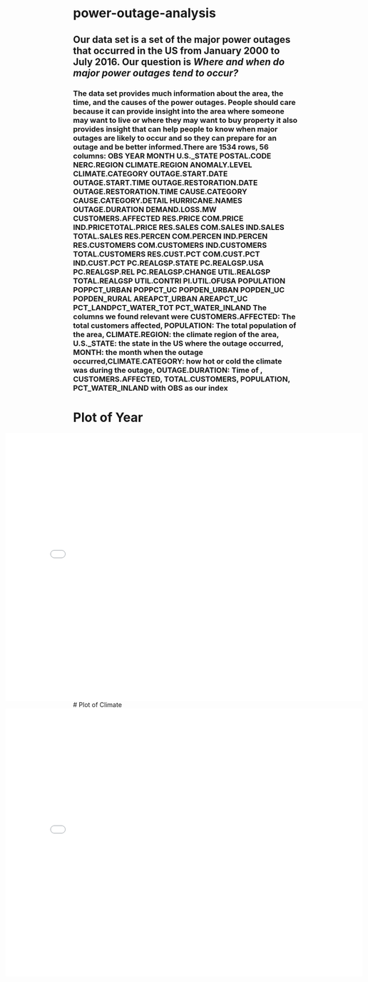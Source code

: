 # power-outage-analysis
## Our data set is a set of the major power outages that occurred in the US from January 2000 to July 2016. Our question is *Where and when do major power outages tend to occur?*
### The data set provides much information about the area, the time, and the causes of the power outages. People should care because it can provide insight into the area where someone may want to live or where they may want to buy property it also provides insight that can help people to know when major outages are likely to occur and so they can prepare for an outage and be better informed.There are 1534 rows, 56 columns: OBS	YEAR	MONTH	U.S._STATE	POSTAL.CODE	NERC.REGION	CLIMATE.REGION	ANOMALY.LEVEL	CLIMATE.CATEGORY	OUTAGE.START.DATE	OUTAGE.START.TIME	OUTAGE.RESTORATION.DATE	OUTAGE.RESTORATION.TIME	CAUSE.CATEGORY	CAUSE.CATEGORY.DETAIL	HURRICANE.NAMES	OUTAGE.DURATION	DEMAND.LOSS.MW	CUSTOMERS.AFFECTED	RES.PRICE	COM.PRICE	IND.PRICETOTAL.PRICE	RES.SALES	COM.SALES	IND.SALES	TOTAL.SALES	RES.PERCEN	COM.PERCEN	IND.PERCEN	RES.CUSTOMERS	COM.CUSTOMERS	IND.CUSTOMERS	TOTAL.CUSTOMERS	RES.CUST.PCT	COM.CUST.PCT	IND.CUST.PCT	PC.REALGSP.STATE	PC.REALGSP.USA	PC.REALGSP.REL	PC.REALGSP.CHANGE	UTIL.REALGSP	TOTAL.REALGSP	UTIL.CONTRI	PI.UTIL.OFUSA	POPULATION	POPPCT_URBAN	POPPCT_UC	POPDEN_URBAN	POPDEN_UC	POPDEN_RURAL	AREAPCT_URBAN	AREAPCT_UC	PCT_LANDPCT_WATER_TOT	PCT_WATER_INLAND The columns we found relevant were CUSTOMERS.AFFECTED: The total customers affected, POPULATION: The total population of the area, CLIMATE.REGION: the climate region of the area, U.S._STATE: the state in the US where the outage occurred, MONTH: the month when the outage occurred,CLIMATE.CATEGORY: how hot or cold the climate was during the outage, OUTAGE.DURATION: Time of , CUSTOMERS.AFFECTED, TOTAL.CUSTOMERS, POPULATION, PCT_WATER_INLAND with OBS as our index

# Plot of Year
<iframe src="assets/Year_plot.html" width=800 height=600 frameBorder=0  style = "position: relative; right: 30%" ></iframe>
# Plot of Climate
<iframe src="assets/Climate_plot.html" width=800 height=600 frameBorder=0  style = "position: relative; right: 30%"></iframe>
